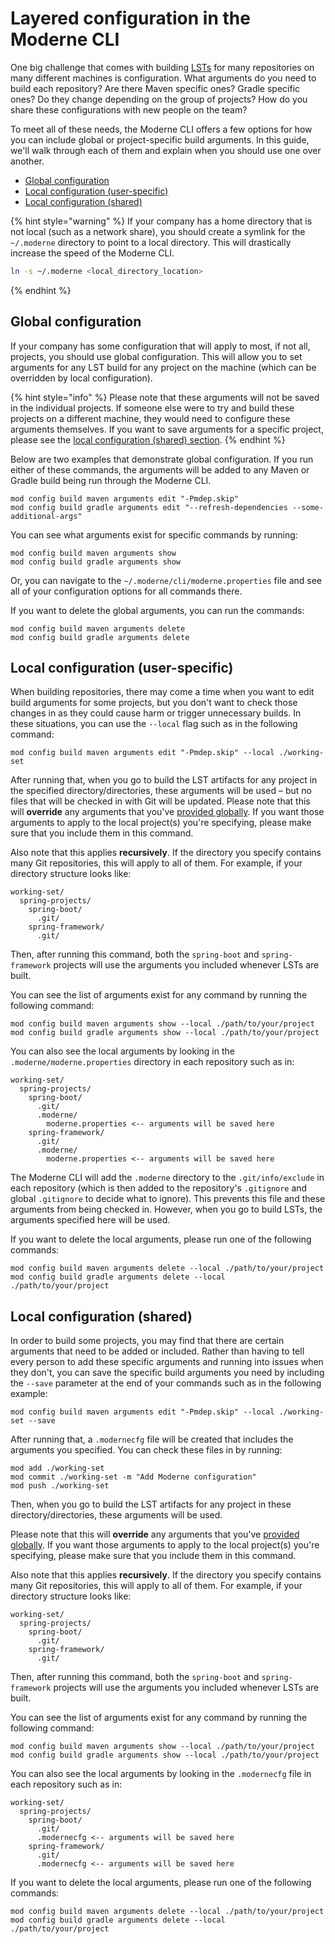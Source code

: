 # Layered configuration in the Moderne CLI

One big challenge that comes with building [LSTs](../../../administrator-documentation/moderne-platform/references/concepts/lossless-semantic-trees.md) for many repositories on many different machines is configuration. What arguments do you need to build each repository? Are there Maven specific ones? Gradle specific ones? Do they change depending on the group of projects? How do you share these configurations with new people on the team?

To meet all of these needs, the Moderne CLI offers a few options for how you can include global or project-specific build arguments. In this guide, we'll walk through each of them and explain when you should use one over another.

* [Global configuration](layer-config-cli.md#global-configuration)
* [Local configuration (user-specific)](layer-config-cli.md#local-configuration-user-specific)
* [Local configuration (shared)](layer-config-cli.md#local-configuration-shared)

{% hint style="warning" %}
If your company has a home directory that is not local (such as a network share), you should create a symlink for the `~/.moderne` directory to point to a local directory. This will drastically increase the speed of the Moderne CLI.

```bash
ln -s ~/.moderne <local_directory_location>
```
{% endhint %}

## Global configuration

If your company has some configuration that will apply to most, if not all, projects, you should use global configuration. This will allow you to set arguments for any LST build for any project on the machine (which can be overridden by local configuration).

{% hint style="info" %}
Please note that these arguments will not be saved in the individual projects. If someone else were to try and build these projects on a different machine, they would need to configure these arguments themselves. If you want to save arguments for a specific project, please see the [local configuration (shared) section](layer-config-cli.md#local-configuration-shared).
{% endhint %}

Below are two examples that demonstrate global configuration. If you run either of these commands, the arguments will be added to any Maven or Gradle build being run through the Moderne CLI.

```shell
mod config build maven arguments edit "-Pmdep.skip"
mod config build gradle arguments edit "--refresh-dependencies --some-additional-args"
```

You can see what arguments exist for specific commands by running:

```shell
mod config build maven arguments show
mod config build gradle arguments show
```

Or, you can navigate to the `~/.moderne/cli/moderne.properties` file and see all of your configuration options for all commands there.

If you want to delete the global arguments, you can run the commands:

```shell
mod config build maven arguments delete
mod config build gradle arguments delete
```

## Local configuration (user-specific)

When building repositories, there may come a time when you want to edit build arguments for some projects, but you don't want to check those changes in as they could cause harm or trigger unnecessary builds. In these situations, you can use the `--local` flag such as in the following command:

```shell
mod config build maven arguments edit "-Pmdep.skip" --local ./working-set
```

After running that, when you go to build the LST artifacts for any project in the specified directory/directories, these arguments will be used – but no files that will be checked in with Git will be updated. Please note that this will **override** any arguments that you've [provided globally](layer-config-cli.md#global-configuration). If you want those arguments to apply to the local project(s) you're specifying, please make sure that you include them in this command.

Also note that this applies **recursively**. If the directory you specify contains many Git repositories, this will apply to all of them. For example, if your directory structure looks like:

```
working-set/
  spring-projects/
    spring-boot/
      .git/
    spring-framework/
      .git/
```

Then, after running this command, both the `spring-boot` and `spring-framework` projects will use the arguments you included whenever LSTs are built.

You can see the list of arguments exist for any command by running the following command:

```shell
mod config build maven arguments show --local ./path/to/your/project
mod config build gradle arguments show --local ./path/to/your/project
```

You can also see the local arguments by looking in the `.moderne/moderne.properties` directory in each repository such as in:

```
working-set/
  spring-projects/
    spring-boot/
      .git/
      .moderne/
        moderne.properties <-- arguments will be saved here
    spring-framework/
      .git/
      .moderne/
        moderne.properties <-- arguments will be saved here
```

The Moderne CLI will add the `.moderne` directory to the `.git/info/exclude` in each repository (which is then added to the repository's `.gitignore` and global `.gitignore` to decide what to ignore). This prevents this file and these arguments from being checked in. However, when you go to build LSTs, the arguments specified here will be used.

If you want to delete the local arguments, please run one of the following commands:

```shell
mod config build maven arguments delete --local ./path/to/your/project
mod config build gradle arguments delete --local ./path/to/your/project
```

## Local configuration (shared)

In order to build some projects, you may find that there are certain arguments that need to be added or included. Rather than having to tell every person to add these specific arguments and running into issues when they don't, you can save the specific build arguments you need by including the `--save` parameter at the end of your commands such as in the following example:

```shell
mod config build maven arguments edit "-Pmdep.skip" --local ./working-set --save
```

After running that, a `.modernecfg` file will be created that includes the arguments you specified. You can check these files in by running:

```shell
mod add ./working-set
mod commit ./working-set -m "Add Moderne configuration"
mod push ./working-set
```

Then, when you go to build the LST artifacts for any project in these directory/directories, these arguments will be used.

Please note that this will **override** any arguments that you've [provided globally](layer-config-cli.md#global-configuration). If you want those arguments to apply to the local project(s) you're specifying, please make sure that you include them in this command.

Also note that this applies **recursively**. If the directory you specify contains many Git repositories, this will apply to all of them. For example, if your directory structure looks like:

```
working-set/
  spring-projects/
    spring-boot/
      .git/
    spring-framework/
      .git/
```

Then, after running this command, both the `spring-boot` and `spring-framework` projects will use the arguments you included whenever LSTs are built.

You can see the list of arguments exist for any command by running the following command:

```shell
mod config build maven arguments show --local ./path/to/your/project
mod config build gradle arguments show --local ./path/to/your/project 
```

You can also see the local arguments by looking in the `.modernecfg` file in each repository such as in:

```
working-set/
  spring-projects/
    spring-boot/
      .git/
      .modernecfg <-- arguments will be saved here
    spring-framework/
      .git/
      .modernecfg <-- arguments will be saved here
```

If you want to delete the local arguments, please run one of the following commands:

```shell
mod config build maven arguments delete --local ./path/to/your/project
mod config build gradle arguments delete --local ./path/to/your/project
```
